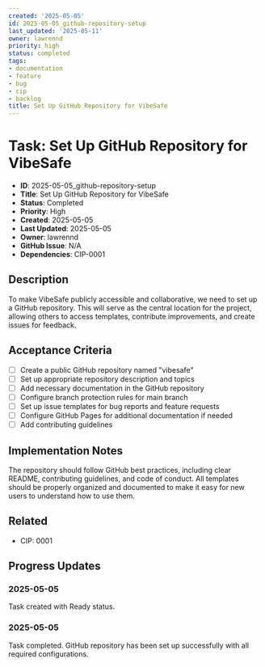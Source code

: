 ```yaml
---
created: '2025-05-05'
id: 2025-05-05_github-repository-setup
last_updated: '2025-05-11'
owner: lawrennd
priority: high
status: completed
tags:
- documentation
- feature
- bug
- cip
- backlog
title: Set Up GitHub Repository for VibeSafe
---
```


# Task: Set Up GitHub Repository for VibeSafe

- **ID**: 2025-05-05_github-repository-setup
- **Title**: Set Up GitHub Repository for VibeSafe
- **Status**: Completed
- **Priority**: High
- **Created**: 2025-05-05
- **Last Updated**: 2025-05-05
- **Owner**: lawrennd
- **GitHub Issue**: N/A
- **Dependencies**: CIP-0001

## Description

To make VibeSafe publicly accessible and collaborative, we need to set up a GitHub repository. This will serve as the central location for the project, allowing others to access templates, contribute improvements, and create issues for feedback.

## Acceptance Criteria

- [ ] Create a public GitHub repository named "vibesafe"
- [ ] Set up appropriate repository description and topics
- [ ] Add necessary documentation in the GitHub repository
- [ ] Configure branch protection rules for main branch
- [ ] Set up issue templates for bug reports and feature requests
- [ ] Configure GitHub Pages for additional documentation if needed
- [ ] Add contributing guidelines

## Implementation Notes

The repository should follow GitHub best practices, including clear README, contributing guidelines, and code of conduct. All templates should be properly organized and documented to make it easy for new users to understand how to use them.

## Related

- CIP: 0001

## Progress Updates

### 2025-05-05

Task created with Ready status.

### 2025-05-05

Task completed. GitHub repository has been set up successfully with all required configurations.
